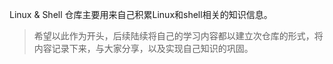 Linux & Shell 仓库主要用来自己积累Linux和shell相关的知识信息。



> 希望以此作为开头，后续陆续将自己的学习内容都以建立次仓库的形式，将内容记录下来，与大家分享，以及实现自己知识的巩固。







